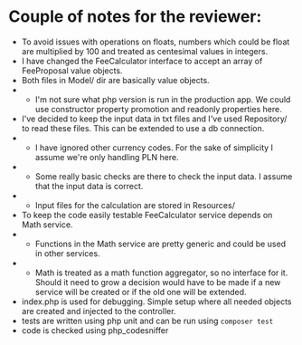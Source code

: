 # Couple of notes for the reviewer:


 - To avoid issues with operations on floats, numbers which could be float are multiplied by 100 and treated as centesimal values in integers.
 - I have changed the FeeCalculator interface to accept an array of FeeProposal value objects.
 - Both files in Model/ dir are basically value objects.
 - - I'm not sure what php version is run in the production app. We could use constructor property promotion and readonly properties here.
 - I've decided to keep the input data in txt files and I've used Repository/ to read these files. This can be extended to use a db connection.
 - - I have ignored other currency codes. For the sake of simplicity I assume we're only handling PLN here.
 - - Some really basic checks are there to check the input data. I assume that the input data is correct.
 - - Input files for the calculation are stored in Resources/
 - To keep the code easily testable FeeCalculator service depends on Math service.
 - - Functions in the Math service are pretty generic and could be used in other services.
 - - Math is treated as a math function aggregator, so no interface for it. Should it need to grow a decision would have to be made if a new service will be created or if the old one will be extended.
 - index.php is used for debugging. Simple setup where all needed objects are created and injected to the controller.
 - tests are written using php unit and can be run using `composer test`
 - code is checked using php_codesniffer

